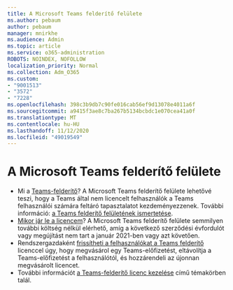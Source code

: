```yaml
---
title: A Microsoft Teams felderítő felülete
ms.author: pebaum
author: pebaum
manager: mnirkhe
ms.audience: Admin
ms.topic: article
ms.service: o365-administration
ROBOTS: NOINDEX, NOFOLLOW
localization_priority: Normal
ms.collection: Adm_O365
ms.custom:
- "9001513"
- "3572"
- "7228"
ms.openlocfilehash: 398c3b9db7c90fe016cab56ef9d13078e4011a6f
ms.sourcegitcommit: a9415f3ae8c7ba267b5134bcbdc1e070cea41a0f
ms.translationtype: MT
ms.contentlocale: hu-HU
ms.lasthandoff: 11/12/2020
ms.locfileid: "49019549"
---
```

# <a name="microsoft-teams-exploratory-experience"></a>A Microsoft Teams felderítő felülete

- Mi a [Teams-felderítő](https://docs.microsoft.com/microsoftteams/teams-exploratory)? A Microsoft Teams felderítő felülete lehetővé teszi, hogy a Teams által nem licencelt felhasználók a Teams felhasználói számára feltáró tapasztalatot kezdeményezzenek. További információ: [a Teams felderítő felületének ismertetése](https://docs.microsoft.com/microsoftteams/teams-exploratory#whats-in-the-teams-exploratory-experience).
- [Mikor jár le a licencem](https://docs.microsoft.com/microsoftteams/teams-exploratory#how-long-does-the-teams-exploratory-experience-last)? A Microsoft Teams felderítő felülete semmilyen további költség nélkül elérhető, amíg a következő szerződési évfordulót vagy megújítást nem tart a január 2021-ben vagy azt követően.
- Rendszergazdaként [frissítheti a felhasználókat a Teams felderítő](https://docs.microsoft.com/microsoftteams/teams-exploratory#upgrade-users-from-the-teams-exploratory-license) licenccel úgy, hogy megvásárol egy Teams-előfizetést, eltávolítja a Teams-előfizetést a felhasználótól, és hozzárendeli az újonnan megvásárolt licencet.
- További információt [a Teams-felderítő licenc kezelése](https://docs.microsoft.com/microsoftteams/teams-exploratory) című témakörben talál.